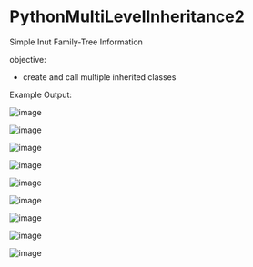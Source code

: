 # PythonMultiLevelInheritance2
Simple Inut Family-Tree Information

objective:
- create and call multiple inherited classes


Example Output:

![image](https://user-images.githubusercontent.com/97081479/181467898-41b53ce1-34d1-4163-8e49-a19d5b0e38c4.png)

![image](https://user-images.githubusercontent.com/97081479/181468005-3ab0aab1-d05b-465b-a9a1-80adbae59996.png)

![image](https://user-images.githubusercontent.com/97081479/181468093-66d3f37d-0600-4e72-a690-7fb2ef445d10.png)

![image](https://user-images.githubusercontent.com/97081479/181468172-5c68cfe5-7fbb-4ff5-82da-31e73aa1769e.png)

![image](https://user-images.githubusercontent.com/97081479/181468249-44f28168-3d5d-44a5-8354-65b46e9198fb.png)

![image](https://user-images.githubusercontent.com/97081479/181468340-d3d7e750-2ef7-4dfc-956c-2c57feaeab71.png)

![image](https://user-images.githubusercontent.com/97081479/181468464-f9045dc7-4882-42b4-85fb-59710942c53f.png)

![image](https://user-images.githubusercontent.com/97081479/181468549-29fd8e49-6090-4d48-a00a-20f9121d4332.png)

![image](https://user-images.githubusercontent.com/97081479/181468646-e41d42d9-28c0-4937-a158-d08a8e785477.png)
